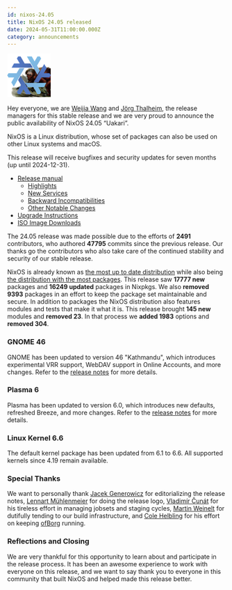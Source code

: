 ```yaml
---
id: nixos-24.05
title: NixOS 24.05 released
date: 2024-05-31T11:00:00.000Z
category: announcements
---
```


[![NixOS 24.05 Uakari logo](../../../assets/logo/nixos-logo-24.05-uakari-lores.png)](https://github.com/NixOS/nixos-artwork/blob/master/releases/24.05-uakari/uakari.png)

Hey everyone, we are [Weijia Wang](https://github.com/wegank) and [Jörg Thalheim](https://github.com/Mic92), the release managers for this stable release and we are very proud to announce the public availability of NixOS 24.05 “Uakari”.

NixOS is a Linux distribution, whose set of packages can also be used on other Linux systems and macOS.

This release will receive bugfixes and security updates for seven months (up until 2024-12-31).

- [Release manual](/manual/nixos/stable/release-notes.html#sec-release-24.05)
  - [Highlights](/manual/nixos/stable/release-notes.html#sec-release-24.05-highlights)
  - [New Services](/manual/nixos/stable/release-notes.html#sec-release-24.05-new-services)
  - [Backward Incompatibilities](/manual/nixos/stable/release-notes.html#sec-release-24.05-incompatibilities)
  - [Other Notable Changes](/manual/nixos/stable/release-notes.html#sec-release-24.05-notable-changes)
- [Upgrade Instructions](/manual/nixos/stable/index.html#sec-upgrading)
- [ISO Image Downloads](/download)

The 24.05 release was made possible due to the efforts of **2491** contributors, who authored **47795** commits since the previous release.
Our thanks go the contributors who also take care of the continued stability and security of our stable release.

NixOS is already known as [the most up to date distribution](https://repology.org/repositories/statistics/newest) while also being [the distribution with the most packages](https://repology.org/repositories/statistics/total). This release saw **17777 new** packages and **16249 updated** packages in Nixpkgs. We also **removed 9393** packages in an effort to keep the package set maintainable and secure.
In addition to packages the NixOS distribution also features modules and tests that make it what it is. This release brought **145 new** modules and **removed 23**. In that process we **added 1983** options and **removed 304**.

### GNOME 46

GNOME has been updated to version 46 "Kathmandu", which introduces experimental VRR support, WebDAV support in Online Accounts, and more changes. Refer to the [release notes](https://release.gnome.org/46/) for more details.

### Plasma 6

Plasma has been updated to version 6.0, which introduces new defaults, refreshed Breeze, and more changes. Refer to the [release notes](https://kde.org/announcements/megarelease/6/) for more details.

### Linux Kernel 6.6

The default kernel package has been updated from 6.1 to 6.6. All supported kernels since 4.19 remain available.

### Special Thanks

We want to personally thank [Jacek Generowicz](https://github.com/jacg) for editorializing the release notes, [Lennart Mühlenmeier](https://github.com/riotbib) for doing the release logo, [Vladimír Čunát](https://github.com/vcunat) for his tireless effort in managing jobsets and staging cycles, [Martin Weinelt](https://github.com/mweinelt) for dutifully tending to our build infrastructure, and [Cole Helbling](https://github.com/cole-h) for his effort on keeping [ofBorg](https://github.com/NixOS/ofborg/) running.

### Reflections and Closing

We are very thankful for this opportunity to learn about and participate in the release process. It has been an awesome experience to work with everyone on this release, and we want to say thank you to everyone in this community that built NixOS and helped made this release better.
